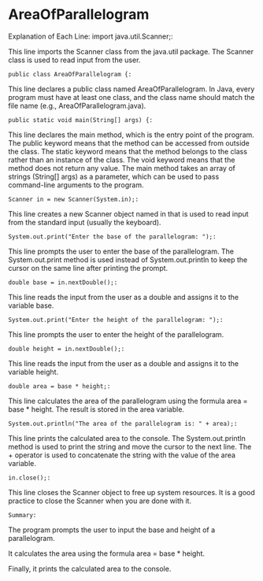 # AreaOfParallelogram

Explanation of Each Line:
import java.util.Scanner;:

This line imports the Scanner class from the java.util package. The Scanner class is used to read input from the user.

    public class AreaOfParallelogram {:

This line declares a public class named AreaOfParallelogram. In Java, every program must have at least one class, and the class name should match the file name (e.g., AreaOfParallelogram.java).

    public static void main(String[] args) {:

This line declares the main method, which is the entry point of the program. The public keyword means that the method can be accessed from outside the class. The static keyword means that the method belongs to the class rather than an instance of the class. The void keyword means that the method does not return any value. The main method takes an array of strings (String[] args) as a parameter, which can be used to pass command-line arguments to the program.

    Scanner in = new Scanner(System.in);:

This line creates a new Scanner object named in that is used to read input from the standard input (usually the keyboard).
  
    System.out.print("Enter the base of the parallelogram: ");:

This line prompts the user to enter the base of the parallelogram. The System.out.print method is used instead of System.out.println to keep the cursor on the same line after printing the prompt.

    double base = in.nextDouble();:
    
This line reads the input from the user as a double and assigns it to the variable base.

    System.out.print("Enter the height of the parallelogram: ");:

This line prompts the user to enter the height of the parallelogram.

    double height = in.nextDouble();:

This line reads the input from the user as a double and assigns it to the variable height.

    double area = base * height;:

This line calculates the area of the parallelogram using the formula area = base * height. The result is stored in the area variable.

    System.out.println("The area of the parallelogram is: " + area);:

This line prints the calculated area to the console. The System.out.println method is used to print the string and move the cursor to the next line. The + operator is used to concatenate the string with the value of the area variable.

    in.close();:

This line closes the Scanner object to free up system resources. It is a good practice to close the Scanner when you are done with it.

    Summary:
The program prompts the user to input the base and height of a parallelogram.

It calculates the area using the formula area = base * height.

Finally, it prints the calculated area to the console.
